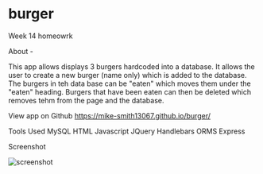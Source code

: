# burger
Week 14 homeowrk

About -

This app allows displays 3 burgers hardcoded into a database. It allows the user to create a new burger (name only) which is added to the database. The burgers in teh data base can be "eaten" which moves them under the "eaten" heading. Burgers that have been eaten can then be deleted which removes tehm from the page and the database.

View app on Github https://mike-smith13067.github.io/burger/

Tools Used
MySQL
HTML
Javascript
JQuery
Handlebars
ORMS
Express

Screenshot

![screenshot](https://github.com/Mike-Smith13067/burger/tree/master/public/assets/img/screenshot.png)



